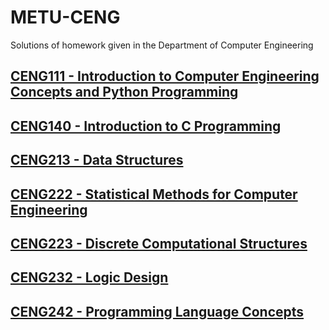 # METU-CENG
Solutions of homework given in the Department of Computer Engineering 

## [CENG111 - Introduction to Computer Engineering Concepts and Python Programming](https://github.com/oonat/METU-CENG/tree/master/Ceng111)

## [CENG140 - Introduction to C Programming](https://github.com/oonat/METU-CENG/tree/master/Ceng140)

## [CENG213 - Data Structures](https://github.com/oonat/METU-CENG/tree/master/Ceng213)

## [CENG222 - Statistical Methods for Computer Engineering](https://github.com/oonat/METU-CENG/tree/master/Ceng222)

## [CENG223 - Discrete Computational Structures](https://github.com/oonat/METU-CENG/tree/master/Ceng223)

## [CENG232 - Logic Design](https://github.com/oonat/METU-CENG/tree/master/Ceng232)

## [CENG242 - Programming Language Concepts](https://github.com/oonat/METU-CENG/tree/master/Ceng242)
